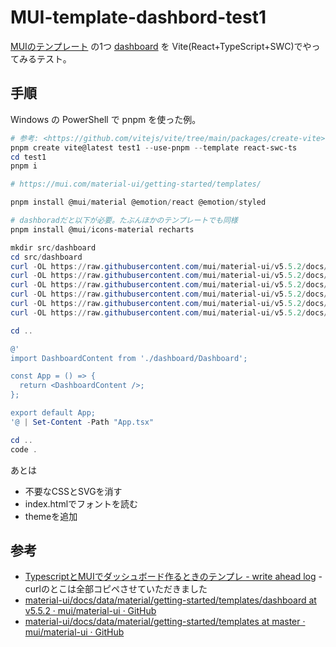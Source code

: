# MUI-template-dashbord-test1

[MUIのテンプレート](https://mui.com/material-ui/getting-started/templates/)
の1つ [dashboard](https://mui.com/material-ui/getting-started/templates/dashboard/)
を Vite(React+TypeScript+SWC)でやってみるテスト。

## 手順

Windows の
PowerShell で pnpm を使った例。

```powershell
# 参考: <https://github.com/vitejs/vite/tree/main/packages/create-vite>
pnpm create vite@latest test1 --use-pnpm --template react-swc-ts
cd test1
pnpm i

# https://mui.com/material-ui/getting-started/templates/

pnpm install @mui/material @emotion/react @emotion/styled

# dashboradだと以下が必要。たぶんほかのテンプレートでも同様
pnpm install @mui/icons-material recharts

mkdir src/dashboard
cd src/dashboard
curl -OL https://raw.githubusercontent.com/mui/material-ui/v5.5.2/docs/data/material/getting-started/templates/dashboard/Chart.tsx
curl -OL https://raw.githubusercontent.com/mui/material-ui/v5.5.2/docs/data/material/getting-started/templates/dashboard/Dashboard.tsx
curl -OL https://raw.githubusercontent.com/mui/material-ui/v5.5.2/docs/data/material/getting-started/templates/dashboard/Deposits.tsx
curl -OL https://raw.githubusercontent.com/mui/material-ui/v5.5.2/docs/data/material/getting-started/templates/dashboard/Orders.tsx
curl -OL https://raw.githubusercontent.com/mui/material-ui/v5.5.2/docs/data/material/getting-started/templates/dashboard/Title.tsx
curl -OL https://raw.githubusercontent.com/mui/material-ui/v5.5.2/docs/data/material/getting-started/templates/dashboard/listItems.tsx

cd ..

@'
import DashboardContent from './dashboard/Dashboard';

const App = () => {
  return <DashboardContent />;
};

export default App;
'@ | Set-Content -Path "App.tsx"

cd ..
code .
```

あとは

- 不要なCSSとSVGを消す
- index.htmlでフォントを読む
- themeを追加

## 参考

- [TypescriptとMUIでダッシュボード作るときのテンプレ - write ahead log](https://twinbird-htn.hatenablog.com/entry/2022/09/24/111839) - curlのとこは全部コピペさせていただきました
- [material-ui/docs/data/material/getting-started/templates/dashboard at v5.5.2 · mui/material-ui · GitHub](https://github.com/mui/material-ui/tree/v5.5.2/docs/data/material/getting-started/templates/dashboard)
- [material-ui/docs/data/material/getting-started/templates at master · mui/material-ui · GitHub](https://github.com/mui/material-ui/tree/master/docs/data/material/getting-started/templates)
